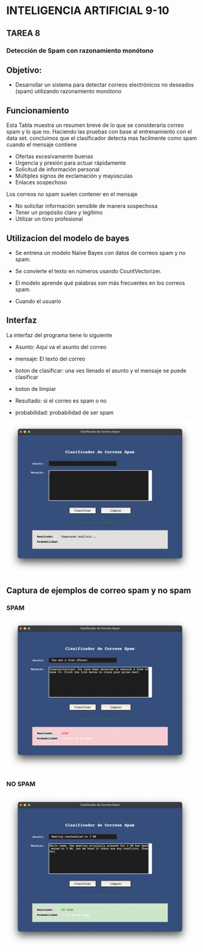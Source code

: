 # INTELIGENCIA ARTIFICIAL 9-10

## TAREA 8
### Detección de Spam con razonamiento monótono
## Objetivo:
- Desarrollar un sistema para detectar correos electrónicos no deseados
(spam) utilizando razonamiento monótono

## Funcionamiento
Esta Tabla muestra un resumen breve de lo que se consideraria correo spam y lo que no.
Haciendo las pruebas con base al entrenamiento con el data set. concluimos que el clasificador detecta mas facilmente como spam
cuando el mensaje contiene

- Ofertas excesivamente buenas
- Urgencia y presión para actuar rápidamente
- Solicitud de información personal
- Múltiples signos de exclamación y mayúsculas
- Enlaces sospechoso

Los correos no spam suelen contener en el mensaje
- No solicitar información sensible de manera sospechosa
- Tener un propósito claro y legítimo
- Utilizar un tono profesional 

## Utilizacion del modelo de bayes
- Se entrena un modelo Naïve Bayes con datos de correos spam y no spam.

- Se convierte el texto en números usando CountVectorizer.

- El modelo aprende qué palabras son más frecuentes en los correos spam.

- Cuando el usuario
## Interfaz 
La interfaz del programa tiene lo siguiente
- Asunto: Aqui va el asunto del correo
- mensaje: El texto del correo

- boton de clasificar: una ves llenado el asunto y el mensaje se puede clasificar
- boton de limpiar

- Resultado: si el correo es spam o no 
- probabilidad: probabilidad de ser spam

<img src="Capturas/Interfaz.png" widht="400" height="400"/>


## Captura de ejemplos de correo spam y no spam

### SPAM
<img src="Capturas/spam.png" widht="400" height="400"/>

### NO SPAM
<img src="Capturas/nospam.png" widht="400" height="400"/>
